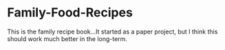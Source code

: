 Family-Food-Recipes
===================

This is the family recipe book...It started as a paper project, but I think this should work much better in the long-term.
